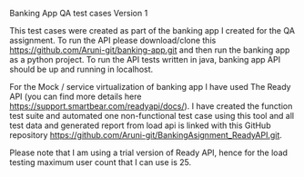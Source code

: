 Banking App QA test cases
Version 1

This test cases were created as part of the banking app I created for the QA assignment. To run the API please download/clone this https://github.com/Aruni-git/banking-app.git and then run the banking app as a python project. To run the API tests written in java, banking app API should be up and running in localhost.
 
For the Mock / service virtualization of banking app I have used The Ready API (you can find more details here https://support.smartbear.com/readyapi/docs/). I have created the function test suite and automated one non-functional test case using this tool and all test data and generated report from load api is linked with this GitHub repository https://github.com/Aruni-git/BankingAsignment_ReadyAPI.git.

Please note that I am using a trial version of Ready API, hence for the load testing maximum user count that I can use is 25.